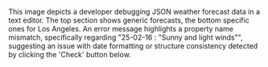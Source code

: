 This image depicts a developer debugging JSON weather forecast data in a text editor. The top section shows generic forecasts, the bottom specific ones for Los Angeles. An error message highlights a property name mismatch, specifically regarding "25-02-16 : "Sunny and light winds"", suggesting an issue with date formatting or structure consistency detected by clicking the 'Check' button below.
